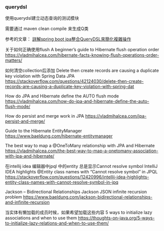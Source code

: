 
### querydsl

使用querydsl建立动态查询的测试模块

需要通过 maven clean compile 来生成Q类

参考的文章：
[詳解spring boot jpa整合QueryDSL來簡化複雜操作](https://codertw.com/%E7%A8%8B%E5%BC%8F%E8%AA%9E%E8%A8%80/297090/)





关于如何正确使用flush
A beginner’s guide to Hibernate flush operation order
https://vladmihalcea.com/hibernate-facts-knowing-flush-operations-order-matters/

如何清空collection后添加
Delete then create records are causing a duplicate key violation with Spring Data JPA
https://stackoverflow.com/questions/42124030/delete-then-create-records-are-causing-a-duplicate-key-violation-with-spring-dat


How do JPA and Hibernate define the AUTO flush mode
https://vladmihalcea.com/how-do-jpa-and-hibernate-define-the-auto-flush-mode/

How do persist and merge work in JPA
https://vladmihalcea.com/jpa-persist-and-merge/


Guide to the Hibernate EntityManager
https://www.baeldung.com/hibernate-entitymanager


The best way to map a @OneToMany relationship with JPA and Hibernate
https://vladmihalcea.com/the-best-way-to-map-a-onetomany-association-with-jpa-and-hibernate/

在intellij idea 编辑器中jpql 中的entity 总是显示Cannot resolve symbol
IntelliJ IDEA highlights @Entity class names with “Cannot resolve symbol” in JPQL
https://stackoverflow.com/questions/12420996/intellij-idea-highlights-entity-class-names-with-cannot-resolve-symbol-in-jpq

Jackson – Bidirectional Relationships Jackson JSON infinite recursion problem
https://www.baeldung.com/jackson-bidirectional-relationships-and-infinite-recursion

当实体有懒加载的成员时候，如果希望加载这些内容
5 ways to initialize lazy associations and when to use them
https://thoughts-on-java.org/5-ways-to-initialize-lazy-relations-and-when-to-use-them/